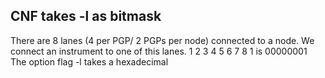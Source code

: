 ## CNF takes -l as bitmask
There are 8 lanes (4 per PGP/ 2 PGPs per node) connected to a node. We connect an instrument to one of this lanes. 
1 2 3 4 5 6 7 8
1 is 00000001 
The option flag -l takes a hexadecimal 
